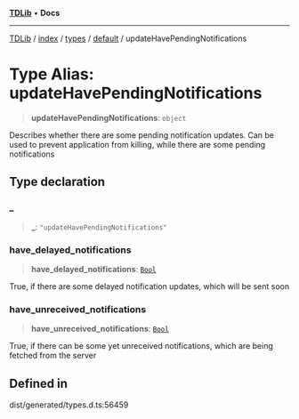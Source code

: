 [**TDLib**](../../../../../../README.md) • **Docs**

***

[TDLib](../../../../../../modules.md) / [index](../../../../../README.md) / [types](../../../README.md) / [default](../README.md) / updateHavePendingNotifications

# Type Alias: updateHavePendingNotifications

> **updateHavePendingNotifications**: `object`

Describes whether there are some pending notification updates. Can be used to prevent application from killing, while there are some pending notifications

## Type declaration

### \_

> **\_**: `"updateHavePendingNotifications"`

### have\_delayed\_notifications

> **have\_delayed\_notifications**: [`Bool`](Bool.md)

True, if there are some delayed notification updates, which will be sent soon

### have\_unreceived\_notifications

> **have\_unreceived\_notifications**: [`Bool`](Bool.md)

True, if there can be some yet unreceived notifications, which are being fetched from the server

## Defined in

dist/generated/types.d.ts:56459
